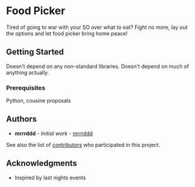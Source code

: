 # Food Picker

Tired of going to war with your SO over what to eat? Fight no more, lay
out the options and let food picker bring home peace!

## Getting Started

Doesn't depend on any non-standard libraries. Doesn't depend on much of
anything actually.

### Prerequisites

Python, cousine proposals

## Authors

* **mrrrddd** - *Initial work* - [mrrrddd](https://github.com/mrrrddd)

See also the list of [contributors](https://github.com/mrrrddd/foodpicker/contributors) who participated in this project.

## Acknowledgments

* Inspired by last nights events
